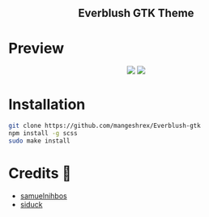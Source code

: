 <h2 align="center"> Everblush GTK Theme</h2>

# Preview
<p align="center"> 
  <img src="https://github.com/Mangeshrex/Everblush-gtk/blob/main/assets/screenshot.png?raw=true">
  <img src="https://img.shields.io/static/v1?label=license&message=MIT&color=8ccf7e&labelColor=22292b&style=for-the-badge">
</p> 

# Installation 
```sh 
git clone https://github.com/mangeshrex/Everblush-gtk
npm install -g scss 
sudo make install 
```

# Credits 💝 
- [samuelnihbos](https://github.com/samuelnihbos)
- [siduck](https://github.com/siduck)

